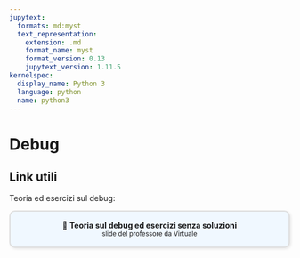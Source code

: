 ```yaml
---
jupytext:
  formats: md:myst
  text_representation:
    extension: .md
    format_name: myst
    format_version: 0.13
    jupytext_version: 1.11.5
kernelspec:
  display_name: Python 3
  language: python
  name: python3
---
```


# Debug

## Link utili

Teoria ed esercizi sul debug:

<a href="https://virtuale.unibo.it/mod/resource/view.php?id=1836049" target="_blank" style="text-decoration: none;">
  <div style="border: 2px solid #ddd; padding: 16px; border-radius: 10px; background-color: #f0f8ff; text-align: center; box-shadow: 2px 2px 5px rgba(0,0,0,0.1);">
    📎 <strong>Teoria sul debug ed esercizi senza soluzioni</strong><br>
    <small>slide del professore da Virtuale</small>
  </div>
</a>